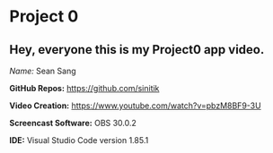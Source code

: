 # Project 0

## Hey, everyone this is my Project0 app video.

*Name:* Sean Sang

**GitHub Repos:** https://github.com/sinitik

**Video Creation:** https://www.youtube.com/watch?v=pbzM8BF9-3U

**Screencast Software:** OBS 30.0.2

**IDE:** Visual Studio Code version 1.85.1
